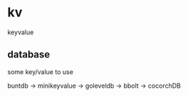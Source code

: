 # kv
keyvalue

## database
some key/value to use

buntdb -> minikeyvalue -> goleveldb -> bbolt -> cocorchDB